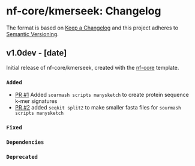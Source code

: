 # nf-core/kmerseek: Changelog

The format is based on [Keep a Changelog](https://keepachangelog.com/en/1.0.0/)
and this project adheres to [Semantic Versioning](https://semver.org/spec/v2.0.0.html).

## v1.0dev - [date]

Initial release of nf-core/kmerseek, created with the [nf-core](https://nf-co.re/) template.

### `Added`

- [PR #1](https://github.com/olgabot/nf-core-kmerseek/pull/1) Added `sourmash scripts manysketch` to create protein sequence k-mer signatures
- [PR #2](https://github.com/olgabot/nf-core-kmerseek/pull/2) added `seqkit split2` to make smaller fasta files for `sourmash scripts manysketch`

### `Fixed`

### `Dependencies`

### `Deprecated`
